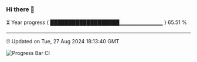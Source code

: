 ### Hi there 👋

⏳ Year progress { ███████████████████▁▁▁▁▁▁▁▁▁▁▁ } 65.51 %

---

⏰ Updated on Tue, 27 Aug 2024 18:13:40 GMT

![Progress Bar CI](https://github.com/code-lakshay/GitHub-Actions-Demo/workflows/Progress%20Bar%20CI/badge.svg)
